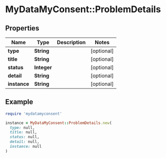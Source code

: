 # MyDataMyConsent::ProblemDetails

## Properties

| Name | Type | Description | Notes |
| ---- | ---- | ----------- | ----- |
| **type** | **String** |  | [optional] |
| **title** | **String** |  | [optional] |
| **status** | **Integer** |  | [optional] |
| **detail** | **String** |  | [optional] |
| **instance** | **String** |  | [optional] |

## Example

```ruby
require 'mydatamyconsent'

instance = MyDataMyConsent::ProblemDetails.new(
  type: null,
  title: null,
  status: null,
  detail: null,
  instance: null
)
```

